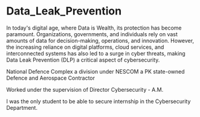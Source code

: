 # Data_Leak_Prevention

In today's digital age, where Data is Wealth, its protection has become paramount. Organizations, governments, and individuals rely on vast amounts of data for decision-making, operations, and innovation. However, the increasing reliance on digital platforms, cloud services, and interconnected systems has also led to a surge in cyber threats, making Data Leak Prevention (DLP) a critical aspect of cybersecurity.

National Defence Complex a division under NESCOM a PK state-owned Defence and Aerospace Contractor

Worked under the supervision of Director Cybersecurity - A.M. 

I was the only student to be able to secure internship in the Cybersecurity Department.
